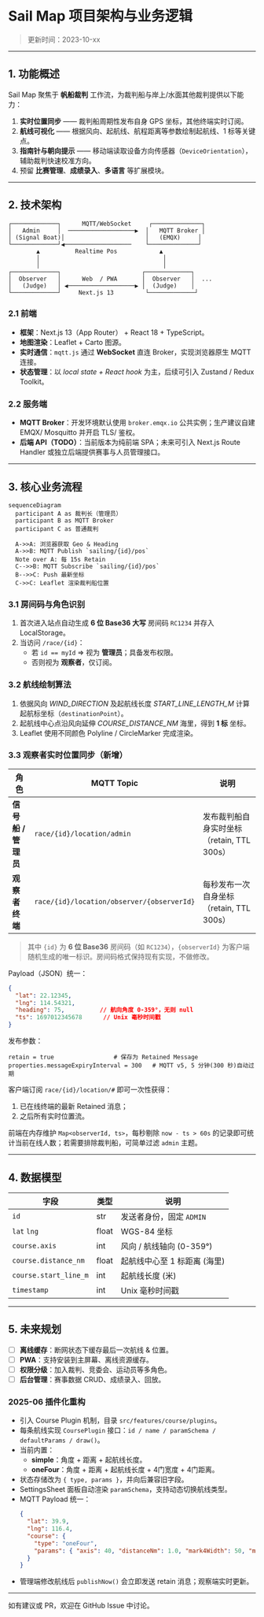 # Sail Map 项目架构与业务逻辑

> 更新时间：2023-10-xx

---

## 1. 功能概述

Sail Map 聚焦于 **帆船裁判** 工作流，为裁判船与岸上/水面其他裁判提供以下能力：

1. **实时位置同步** —— 裁判船周期性发布自身 GPS 坐标，其他终端实时订阅。 
2. **航线可视化** —— 根据风向、起航线、航程距离等参数绘制起航线、1 标等关键点。 
3. **指南针与朝向提示** —— 移动端读取设备方向传感器（`DeviceOrientation`），辅助裁判快速校准方向。 
4. 预留 **比赛管理**、**成绩录入**、**多语言** 等扩展模块。

---

## 2. 技术架构

```
┌─────────────┐      MQTT/WebSocket     ┌──────────────┐
│   Admin     │  ───────────────────▶  │   MQTT Broker │
│ (Signal Boat)│                       │   (EMQX)     │
└─────────────┘◀───────────────────    └──────────────┘
        ▲          Realtime Pos            ▲
        │                                   │
        │                                   │
┌─────────────┐                       ┌─────────────┐
│  Observer   │      Web  / PWA       │  Observer   │  ...
│   (Judge)   │ ◀───────────────────▶ │  (Judge)    │
└─────────────┘     Next.js 13         └─────────────┘
```

### 2.1 前端
- **框架**：Next.js 13（App Router） + React 18 + TypeScript。
- **地图渲染**：Leaflet + Carto 图源。
- **实时通信**：`mqtt.js` 通过 **WebSocket** 直连 Broker，实现浏览器原生 MQTT 连接。
- **状态管理**：以 *local state + React hook* 为主，后续可引入 Zustand / Redux Toolkit。

### 2.2 服务端
- **MQTT Broker**：开发环境默认使用 `broker.emqx.io` 公共实例；生产建议自建 EMQX/ Mosquitto 并开启 TLS/ 鉴权。
- **后端 API（TODO）**：当前版本为纯前端 SPA；未来可引入 Next.js Route Handler 或独立后端提供赛事与人员管理接口。

---

## 3. 核心业务流程

```mermaid
sequenceDiagram
  participant A as 裁判长（管理员）
  participant B as MQTT Broker
  participant C as 普通裁判

  A->>A: 浏览器获取 Geo & Heading
  A->>B: MQTT Publish `sailing/{id}/pos`
  Note over A: 每 15s Retain
  C-->>B: MQTT Subscribe `sailing/{id}/pos`
  B-->>C: Push 最新坐标
  C->>C: Leaflet 渲染裁判船位置
```

### 3.1 房间码与角色识别
1. 首次进入站点自动生成 **6 位 Base36 大写** 房间码 `RC1234` 并存入 LocalStorage。
2. 当访问 `/race/{id}`：
   - 若 `id == myId` => 视为 **管理员**；具备发布权限。
   - 否则视为 **观察者**，仅订阅。 

### 3.2 航线绘制算法
1. 依据风向 *WIND_DIRECTION* 及起航线长度 *START_LINE_LENGTH_M* 计算起航标坐标（`destinationPoint`）。
2. 起航线中心点沿风向延伸 *COURSE_DISTANCE_NM* 海里，得到 **1 标** 坐标。
3. Leaflet 使用不同颜色 Polyline / CircleMarker 完成渲染。

### 3.3 观察者实时位置同步（新增）

| 角色 | MQTT Topic | 说明 |
|------|------------|------|
| **信号船 / 管理员** | `race/{id}/location/admin` | 发布裁判船自身实时坐标（retain, TTL 300s） |
| **观察者终端** | `race/{id}/location/observer/{observerId}` | 每秒发布一次自身坐标（retain, TTL 300s） |

> 其中 `{id}` 为 **6 位 Base36** 房间码（如 `RC1234`），`{observerId}` 为客户端随机生成的唯一标识。房间码格式保持现有实现，不做修改。

Payload（JSON）统一：

```json
{
  "lat": 22.12345,
  "lng": 114.54321,
  "heading": 75,          // 航向角度 0-359°，无则 null
  "ts": 1697012345678      // Unix 毫秒时间戳
}
```

发布参数：

```text
retain = true                 # 保存为 Retained Message
properties.messageExpiryInterval = 300   # MQTT v5, 5 分钟(300 秒)自动过期
```

客户端订阅 `race/{id}/location/#` 即可一次性获得：
1. 已在线终端的最新 Retained 消息；
2. 之后所有实时位置流。

前端在内存维护 `Map<observerId, ts>`，每秒剔除 `now - ts > 60s` 的记录即可统计当前在线人数；若需要排除裁判船，可简单过滤 `admin` 主题。

---

## 4. 数据模型

| 字段            | 类型  | 说明                              |
| --------------- | ----- | --------------------------------- |
| `id`            | str   | 发送者身份，固定 `ADMIN`           |
| `lat` `lng`     | float | WGS-84 坐标                       |
| `course.axis`   | int   | 风向 / 航线轴向 (0-359°)           |
| `course.distance_nm` | float | 起航线中心至 1 标距离 (海里) |
| `course.start_line_m`| int   | 起航线长度 (米)                 |
| `timestamp`     | int   | Unix 毫秒时间戳                   |

---

## 5. 未来规划
- [ ] **离线缓存**：断网状态下缓存最后一次航线 & 位置。
- [ ] **PWA**：支持安装到主屏幕、离线资源缓存。
- [ ] **权限分级**：加入裁判、竞委会、运动员等多角色。
- [ ] **后台管理**：赛事数据 CRUD、成绩录入、回放。

### 2025-06 插件化重构

- 引入 Course Plugin 机制，目录 `src/features/course/plugins`。
- 每条航线实现 `CoursePlugin` 接口：`id / name / paramSchema / defaultParams / draw()`。
- 当前内置：
  - **simple**：角度 + 距离 + 起航线长度。
  - **oneFour**：角度 + 距离 + 起航线长度 + 4门宽度 + 4门距离。
- 状态存储改为 `{ type, params }`，并向后兼容旧字段。
- SettingsSheet 面板自动渲染 `paramSchema`，支持动态切换航线类型。
- MQTT Payload 统一：
  ```json
  {
    "lat": 39.9,
    "lng": 116.4,
    "course": {
      "type": "oneFour",
      "params": { "axis": 40, "distanceNm": 1.0, "mark4Width": 50, "mark4Dist": 150, "startLineM": 100 }
    }
  }
  ```
- 管理端修改航线后 `publishNow()` 会立即发送 retain 消息；观察端实时更新。

---

如有建议或 PR，欢迎在 GitHub Issue 中讨论。 